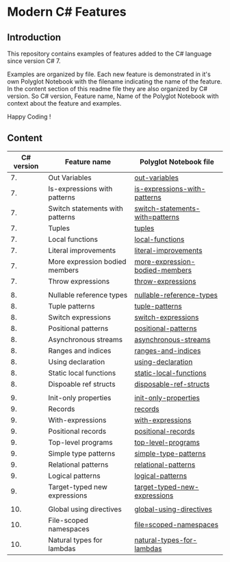 # Modern C# Features

## Introduction

This repository contains examples of features added to the C# language since version C# 7. 

Examples are organized by file. Each new feature is demonstrated in it's own Polyglot Notebook with the filename indicating the name of the feature. In the content section of this readme file they are also organized by C# version. So C# version, Feature name, Name of the Polyglot Notebook with context about the feature and examples.

Happy Coding !

## Content

| C# version | Feature name                    | Polyglot Notebook file                                                     |
| ---------- | ------------------------------- | -------------------------------------------------------------------------- |
|          7.| Out Variables                   | [out-variables](./out-variables.ipynb)                                     | 
|          7.| Is-expressions with patterns    | [is-expressions-with-patterns](./is-expressions-with-patterns.ipynb)       |
|          7.| Switch statements with patterns | [switch-statements-with=patterns](./switch-statements-with-patterns.ipynb) | 
|          7.| Tuples                          | [tuples](./tuples.ipynb)                                                   | 
|          7.| Local functions                 | [local-functions](./local-functions.ipynb)                                 |
|          7.| Literal improvements            | [literal-improvements](./literal-improvements.ipynb)                       |
|          7.| More expression bodied members  | [more-expression-bodied-members](./more-expression-bodied-members.ipynb)   |
|          7.| Throw expressions               | [throw-expressions](./throw-expressions.ipynb)                             | 
|            |                                 |                                                                            |
|          8.| Nullable reference types        | [nullable-reference-types](./nullable-reference-types.ipynb)               |
|          8.| Tuple patterns                  | [tuple-patterns](./tuple-patterns.ipynb)                                   |  
|          8.| Switch expressions              | [switch-expressions](./switch-expressions.ipynb)                           |
|          8.| Positional patterns             | [positional-patterns](./positional-patterns.ipynb)                         | 
|          8.| Asynchronous streams            | [asynchronous-streams](./asynchronous-streams.ipynb)                       |
|          8.| Ranges and indices              | [ranges-and-indices](./ranges-and-indices.ipynb)                           |
|          8.| Using declaration               | [using-declaration](./using-declaration.ipynb)                             |
|          8.| Static local functions          | [static-local-functions](./static-local-functions.ipynb)                   | 
|          8.| Dispoable ref structs           | [disposable-ref-structs](./disposable-ref-structs.ipynb)                   |
|            |                                 |                                                                            | 
|          9.| Init-only properties            | [init-only-properties](./init-only-properties.ipynb)                       |
|          9.| Records                         | [records](./records.ipynb)                                                 | 
|          9.| With-expressions                | [with-expressions](./with-expressions.ipynb)                               |
|          9.| Positional records              | [positional-records](./positional-records.ipynb)                           | 
|          9.| Top-level programs              | [top-level-programs](./top-level-programs.ipynb)                           |
|          9.| Simple type patterns            | [simple-type-patterns](./simple-type-patterns.ipynb)                       |
|          9.| Relational patterns             | [relational-patterns](./relational-patterns.ipynb)                         |
|          9.| Logical patterns                | [logical-patterns](./logical-patterns.ipynb)                               |
|          9.| Target-typed new expressions    | [target-typed-new-expressions](./target-typed-new-expressions.ipynb)       |
|            |                                 |                                                                            |
|         10.| Global using directives         | [global-using-directives](./global-using-directives.ipynb)                 |
|         10.| File-scoped namespaces          | [file=scoped-namespaces](./file-scoped-namespaces.ipynb)                   |
|         10.| Natural types for lambdas       | [natural-types-for-lambdas](./natural-types-for-lambdas.ipynb)             |
 